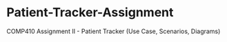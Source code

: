 # Patient-Tracker-Assignment
COMP410 Assignment II - Patient Tracker (Use Case, Scenarios, Diagrams)
